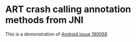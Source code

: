 # ART crash calling annotation methods from JNI

This is a demonstration of [Android issue 190058](https://code.google.com/p/android/issues/detail?id=190058)


